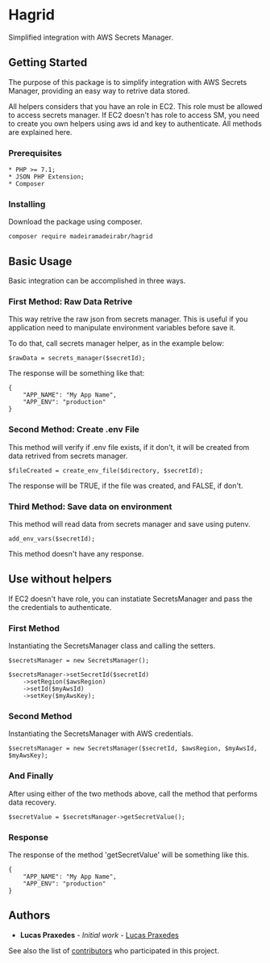 # Hagrid

Simplified integration with AWS Secrets Manager.

## Getting Started

The purpose of this package is to simplify integration with AWS Secrets Manager, providing an easy way to retrive data
stored.

All helpers considers that you have an role in EC2. This role must be allowed to access secrets manager. If EC2 doesn't has
role to access SM, you need to create you own helpers using aws id and key to authenticate. All methods are explained here.

### Prerequisites

```
* PHP >= 7.1;
* JSON PHP Extension;
* Composer
```

### Installing

Download the package using composer.

``` 
composer require madeiramadeirabr/hagrid
```

## Basic Usage

Basic integration can be accomplished in three ways.

### First Method: Raw Data Retrive

This way retrive the raw json from secrets manager. This is useful if you application need to manipulate environment variables
before save it.

To do that, call secrets manager helper, as in the example below:

```
$rawData = secrets_manager($secretId);
```

The response will be something like that:

```
{
    "APP_NAME": "My App Name", 
    "APP_ENV": "production"
}
```

### Second Method: Create .env File

This method will verify if .env file exists, if it don't, it will be created from data retrived from secrets manager.

```
$fileCreated = create_env_file($directory, $secretId);
```

The response will be TRUE, if the file was created, and FALSE, if don't.

### Third Method: Save data on environment

This method will read data from secrets manager and save using putenv.

```
add_env_vars($secretId);
```

This method doesn't have any response.

## Use without helpers

If EC2 doesn't have role, you can instatiate SecretsManager and pass the the credentials to authenticate.

### First Method

Instantiating the SecretsManager class and calling the setters.

```
$secretsManager = new SecretsManager();

$secretsManager->setSecretId($secretId)
    ->setRegion($awsRegion)
    ->setId($myAwsId)
    ->setKey($myAwsKey);
```

### Second Method

Instantiating the SecretsManager with AWS credentials.

```
$secretsManager = new SecretsManager($secretId, $awsRegion, $myAwsId, $myAwsKey);
```

### And Finally

After using either of the two methods above, call the method that performs data recovery.

```
$secretValue = $secretsManager->getSecretValue();
```

### Response

The response of the method 'getSecretValue' will be something like this.

```
{
    "APP_NAME": "My App Name", 
    "APP_ENV": "production"
}
```

## Authors

* **Lucas Praxedes** - *Initial work* - [Lucas Praxedes](https://github.com/lpraxedes)

See also the list of [contributors](https://github.com/madeiramadeirabr/hagrid/graphs/contributors) who participated in this project.

